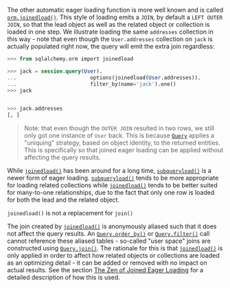 The other automatic eager loading function is more well known and is called [`orm.joinedload()`](http://docs.sqlalchemy.org/loading_relationships.html#sqlalchemy.orm.joinedload "sqlalchemy.orm.joinedload"). This style of loading emits a `JOIN`, by default a `LEFT OUTER JOIN`, so that the lead object as well as the related object or collection is loaded in one step. We illustrate loading the same `addresses` collection in this way - note that even though the `User.addresses` collection on `jack` is actually populated right now, the query will emit the extra join regardless:
    
```sql    
>>> from sqlalchemy.orm import joinedload

>>> jack = session.query(User).
...                        options(joinedload(User.addresses)).
...                        filter_by(name='jack').one()
>>> jack


>>> jack.addresses
[, ]
```

> Note: that even though the `OUTER JOIN` resulted in two rows, we still only got one instance of `User` back. This is because [`Query`](http://docs.sqlalchemy.org/query.html#sqlalchemy.orm.query.Query "sqlalchemy.orm.query.Query") applies a "uniquing" strategy, based on object identity, to the returned entities. This is specifically so that joined eager loading can be applied without affecting the query results.

While [`joinedload()`](http://docs.sqlalchemy.org/loading_relationships.html#sqlalchemy.orm.joinedload "sqlalchemy.orm.joinedload") has been around for a long time, [`subqueryload()`](http://docs.sqlalchemy.org/loading_relationships.html#sqlalchemy.orm.subqueryload "sqlalchemy.orm.subqueryload") is a newer form of eager loading. [`subqueryload()`](http://docs.sqlalchemy.org/loading_relationships.html#sqlalchemy.orm.subqueryload "sqlalchemy.orm.subqueryload") tends to be more appropriate for loading related collections while [`joinedload()`](http://docs.sqlalchemy.org/loading_relationships.html#sqlalchemy.orm.joinedload "sqlalchemy.orm.joinedload") tends to be better suited for many-to-one relationships, due to the fact that only one row is loaded for both the lead and the related object.

`joinedload()` is not a replacement for `join()`

The join created by [`joinedload()`](http://docs.sqlalchemy.org/loading_relationships.html#sqlalchemy.orm.joinedload "sqlalchemy.orm.joinedload") is anonymously aliased such that it does not affect the query results. An [`Query.order_by()`](http://docs.sqlalchemy.org/query.html#sqlalchemy.orm.query.Query.order_by "sqlalchemy.orm.query.Query.order_by") or [`Query.filter()`](http://docs.sqlalchemy.org/query.html#sqlalchemy.orm.query.Query.filter "sqlalchemy.orm.query.Query.filter") call cannot reference these aliased tables - so-called "user space" joins are constructed using [`Query.join()`](http://docs.sqlalchemy.org/query.html#sqlalchemy.orm.query.Query.join "sqlalchemy.orm.query.Query.join"). The rationale for this is that [`joinedload()`](http://docs.sqlalchemy.org/loading_relationships.html#sqlalchemy.orm.joinedload "sqlalchemy.orm.joinedload") is only applied in order to affect how related objects or collections are loaded as an optimizing detail - it can be added or removed with no impact on actual results. See the section [The Zen of Joined Eager Loading](http://docs.sqlalchemy.org/loading_relationships.html#zen-of-eager-loading) for a detailed description of how this is used.
